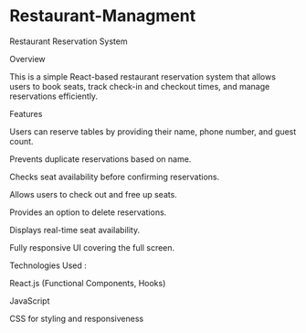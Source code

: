# Restaurant-Managment
Restaurant Reservation System

Overview

This is a simple React-based restaurant reservation system that allows users to book seats, track check-in and checkout times, and manage reservations efficiently.

Features

Users can reserve tables by providing their name, phone number, and guest count.

Prevents duplicate reservations based on name.

Checks seat availability before confirming reservations.

Allows users to check out and free up seats.

Provides an option to delete reservations.

Displays real-time seat availability.

Fully responsive UI covering the full screen.

Technologies Used :

React.js (Functional Components, Hooks)

JavaScript 

CSS for styling and responsiveness
